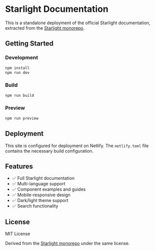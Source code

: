 # Starlight Documentation

This is a standalone deployment of the official Starlight documentation, extracted from the [Starlight monorepo](https://github.com/withastro/starlight).

## Getting Started

### Development

```bash
npm install
npm run dev
```

### Build

```bash
npm run build
```

### Preview

```bash
npm run preview
```

## Deployment

This site is configured for deployment on Netlify. The `netlify.toml` file contains the necessary build configuration.

## Features

- ✅ Full Starlight documentation
- ✅ Multi-language support
- ✅ Component examples and guides
- ✅ Mobile-responsive design
- ✅ Dark/light theme support
- ✅ Search functionality

## License

MIT License

Derived from the [Starlight monorepo](https://github.com/withastro/starlight) under the same license.
